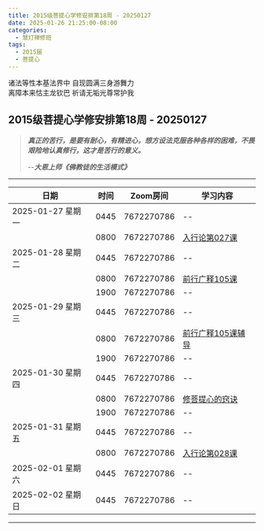 ```yaml
---
title: 2015级菩提心学修安排第18周 - 20250127
date: 2025-01-26 21:25:00-08:00
categories:
  - 慧灯禅修班
tags:
  - 2015届
  - 菩提心
---
```

诸法等性本基法界中 自现圆满三身游舞力  
离障本来怙主龙钦巴 祈请无垢光尊常护我

## 2015级菩提心学修安排第18周 - 20250127

> *__真正的苦行，是要有耐心，有精进心，想方设法克服各种各样的困难，不畏艰险地认真修行，这才是苦行的意义。__*
>
> --***大恩上师《佛教徒的生活模式》***

---

|日期 |时间|Zoom房间|学习内容|
|--|--|--|--|
| 2025-01-27 星期一|0445|7672270786|--|
| |0800|7672270786|[入行论第027课](https://huidengchanxiu.net/refs/rxl/02#第二十七节课) |
| 2025-01-28 星期二 |0445|7672270786|--|
|   |0800|7672270786| [前行广释105课](https://huidengchanxiu.net/refs/qxgs/qxgs-09ptx/#前行广释第105课) |
|   |1900|7672270786|--|
| 2025-01-29 星期三  |0445|7672270786|--|
|   |0800|7672270786| [前行广释105课辅导](https://huidengchanxiu.net/refs/qxgs/fudao/qxgsfd-09ptx/#前行广释第105课辅导) |
|   |1900|7672270786| -- |
| 2025-01-30 星期四|0445|7672270786|--|
|   |0800|7672270786| [修菩提心的窍诀](https://www.fohuifayu.com/index.php/huideng-jiangtang/fofa-jianxiu/puti-xin/689-l10005) |
|   |1900|7672270786|--|
| 2025-01-31 星期五|0445|7672270786|--|
| |0800|7672270786|[入行论第028课](https://huidengchanxiu.net/refs/rxl/02#第二十八节课) |
| 2025-02-01 星期六|0445|7672270786| -- |
| 2025-02-02 星期日|0445|7672270786| -- |
---

